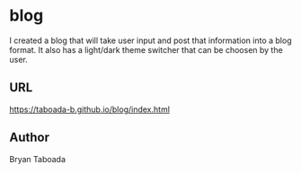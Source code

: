 # blog
I created a blog that will take user input and post that information into a blog format. It also has a light/dark theme switcher that can be choosen by the user. 

## URL
https://taboada-b.github.io/blog/index.html

## Author
Bryan Taboada